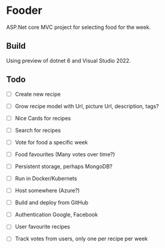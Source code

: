 # Fooder
ASP.Net core MVC project for selecting food for the week.

## Build

Using preview of dotnet 6 and Visual Studio 2022.

## Todo

- [ ] Create new recipe
- [ ] Grow recipe model with Url, picture Url, description, tags?
- [ ] Nice Cards for recipes
- [ ] Search for recipes
- [ ] Vote for food a specific week
- [ ] Food favourites (Many votes over time?)
- [ ] Persistent storage, perhaps MongoDB?
- [ ] Run in Docker/Kubernets
- [ ] Host somewhere (Azure?)
- [ ] Build and deploy from GitHub
- [ ] Authentication Google, Facebook 
- [ ] User favourite recipes
- [ ] Track votes from users, only one per recipe per week

